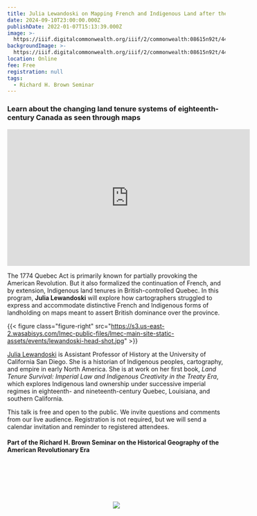 ```yaml
---
title: Julia Lewandoski on Mapping French and Indigenous Land after the Quebec Act
date: 2024-09-10T23:00:00.000Z
publishDate: 2022-01-07T15:13:39.000Z
image: >-
  https://iiif.digitalcommonwealth.org/iiif/2/commonwealth:08615n92t/4497,3351,2079,1125/,1200/0/default.jpg
backgroundImage: >-
  https://iiif.digitalcommonwealth.org/iiif/2/commonwealth:08615n92t/4497,3351,2079,1125/,1200/0/default.jpg
location: Online
fee: Free
registration: null
tags:
  - Richard H. Brown Seminar
---
```


### Learn about the changing land tenure systems of eighteenth-century Canada as seen through maps

<iframe width="560" height="315" src="https://www.youtube.com/embed/kR045X5M34I?si=J5sSTDn-Vjlm5fvB" title="YouTube video player" frameborder="0" allow="accelerometer; autoplay; clipboard-write; encrypted-media; gyroscope; picture-in-picture; web-share" referrerpolicy="strict-origin-when-cross-origin" allowfullscreen></iframe>

The 1774 Quebec Act is primarily known for partially provoking the American Revolution. But it also formalized the continuation of French, and by extension, Indigenous land tenures in British-controlled Quebec. In this program, **Julia Lewandoski** will explore how cartographers struggled to express and accommodate distinctive French and Indigenous forms of landholding on maps meant to assert British dominance over the province.

{{< figure class="figure-right" src="https://s3.us-east-2.wasabisys.com/lmec-public-files/lmec-main-site-static-assets/events/lewandoski-head-shot.jpg" >}}

[Julia Lewandoski](https://history.ucsd.edu/people/faculty/lewandoski.html) is Assistant Professor of History at the University of California San Diego. She is a historian of Indigenous peoples, cartography, and empire in early North America. She is at work on her first book, *Land Tenure Survival: Imperial Law and Indigenous Creativity in the Treaty Era*, which explores Indigenous land ownership under successive imperial regimes in eighteenth- and nineteenth-century Quebec, Louisiana, and southern California.

This talk is free and open to the public. We invite questions and comments from our live audience. Registration is not required, but we will send  a calendar invitation and reminder to registered attendees.

#### Part of the Richard H. Brown Seminar on the Historical Geography of the American Revolutionary Era

<link href="https://widgets.ticketleap.com/v2/widget.css" media="screen" rel="stylesheet" type="text/css" /><script src="https://widgets.ticketleap.com/v2/widget.js" type="text/javascript"></script><div id="tl-widget-wrapper-54aa8072-93f5-48d6-97bc-870040780ff8"><script type="text/javascript">tl_widget.update_widget("https://bplmaps.ticketleap.com/widget/v2/", "54aa8072-93f5-48d6-97bc-870040780ff8", "events=brown-lecture-julia-lewandoski&accent_color=#1a1a37");</script><!--[if IE 6]><div style="display:none"><![endif]--><div style="width: 100%; display: table; height: 200px;"><div style="display: table-cell; vertical-align: middle; text-align: center;"><img src="https://widgets.ticketleap.com/v2/loading.gif" /></div></div><!--[if IE 6]></div><![endif]--></div><input type="hidden" id="tl-affiliate-url-54aa8072-93f5-48d6-97bc-870040780ff8" name="tl-affiliate-url-54aa8072-93f5-48d6-97bc-870040780ff8" value="https://www.ticketleap.com/solutions/sell-tickets-online?rc=WIDGET-STO"><input type="hidden" id="tl-show-event-name-54aa8072-93f5-48d6-97bc-870040780ff8" name="tl-show-event-name-54aa8072-93f5-48d6-97bc-870040780ff8" value="true"><input type="hidden" id="tl-show-event-location-54aa8072-93f5-48d6-97bc-870040780ff8" name="tl-show-event-location-54aa8072-93f5-48d6-97bc-870040780ff8" value="false"><input type="hidden" id="tl-show-event-dates-54aa8072-93f5-48d6-97bc-870040780ff8" name="tl-show-event-dates-54aa8072-93f5-48d6-97bc-870040780ff8" value="true"><br>
